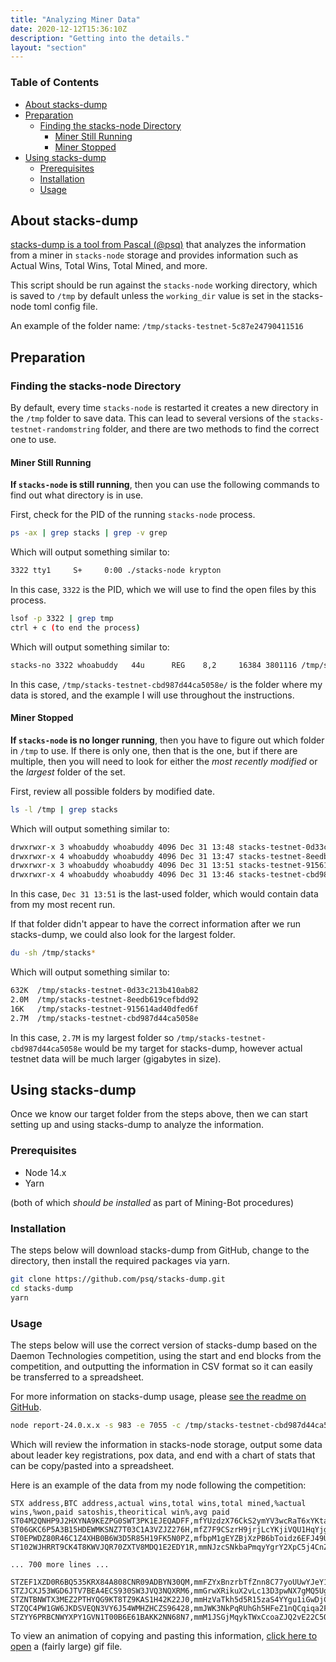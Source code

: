 ```yaml
---
title: "Analyzing Miner Data"
date: 2020-12-12T15:36:10Z
description: "Getting into the details."
layout: "section"
---
```


### Table of Contents

- [About stacks-dump](#about-stacks-dump)
- [Preparation](#preparation)
  - [Finding the stacks-node Directory](#finding-the-stacks-node-directory)
    - [Miner Still Running](#miner-still-running)
    - [Miner Stopped](#miner-stopped)
- [Using stacks-dump](#using-stacks-dump)
  - [Prerequisites](#prerequisites)
  - [Installation](#installation)
  - [Usage](#usage)

## About stacks-dump

[stacks-dump is a tool from Pascal (@psq)](https://github.com/psq/stacks-dump) that analyzes the information from a miner in `stacks-node` storage and provides information such as Actual Wins, Total Wins, Total Mined, and more.

This script should be run against the `stacks-node` working directory, which is saved to `/tmp` by default unless the `working_dir` value is set in the stacks-node toml config file.

An example of the folder name: `/tmp/stacks-testnet-5c87e24790411516`

## Preparation

### Finding the stacks-node Directory

By default, every time `stacks-node` is restarted it creates a new directory in the `/tmp` folder to save data. This can lead to several versions of the `stacks-testnet-randomstring` folder, and there are two methods to find the correct one to use.

#### Miner Still Running

**If `stacks-node` is still running**, then you can use the following commands to find out what directory is in use.

First, check for the PID of the running `stacks-node` process.

```bash
ps -ax | grep stacks | grep -v grep
```

Which will output something similar to:

```bash
3322 tty1     S+     0:00 ./stacks-node krypton
```

In this case, `3322` is the PID, which we will use to find the open files by this process.

```bash
lsof -p 3322 | grep tmp
ctrl + c (to end the process)
```

Which will output something similar to:

```bash
stacks-no 3322 whoabuddy   44u      REG    8,2     16384 3801116 /tmp/stacks-testnet-cbd987d44ca5058e/burnchain/db/bitcoin/regtest/burnchain.db
```

In this case, `/tmp/stacks-testnet-cbd987d44ca5058e/` is the folder where my data is stored, and the example I will use throughout the instructions.

#### Miner Stopped

**If `stacks-node` is no longer running**, then you have to figure out which folder in `/tmp` to use. If there is only one, then that is the one, but if there are multiple, then you will need to look for either the *most recently modified* or the *largest* folder of the set.

First, review all possible folders by modified date.

```bash
ls -l /tmp | grep stacks
```

Which will output something similar to:

```bash
drwxrwxr-x 3 whoabuddy whoabuddy 4096 Dec 31 13:48 stacks-testnet-0d33c213b410ab82
drwxrwxr-x 4 whoabuddy whoabuddy 4096 Dec 31 13:47 stacks-testnet-8eedb619cefbdd92
drwxrwxr-x 3 whoabuddy whoabuddy 4096 Dec 31 13:51 stacks-testnet-915614ad40dfed6f
drwxrwxr-x 4 whoabuddy whoabuddy 4096 Dec 31 13:46 stacks-testnet-cbd987d44ca5058e
```

In this case, `Dec 31 13:51` is the last-used folder, which would contain data from my most recent run.

If that folder didn't appear to have the correct information after we run stacks-dump, we could also look for the largest folder.

```bash
du -sh /tmp/stacks*
```

Which will output something similar to:

```bash
632K  /tmp/stacks-testnet-0d33c213b410ab82
2.0M  /tmp/stacks-testnet-8eedb619cefbdd92
16K   /tmp/stacks-testnet-915614ad40dfed6f
2.7M  /tmp/stacks-testnet-cbd987d44ca5058e
```

In this case, `2.7M` is my largest folder so `/tmp/stacks-testnet-cbd987d44ca5058e` would be my target for stacks-dump, however actual testnet data will be much larger (gigabytes in size).

## Using stacks-dump

Once we know our target folder from the steps above, then we can start setting up and using stacks-dump to analyze the information.

### Prerequisites

- Node 14.x
- Yarn

(both of which *should be installed* as part of Mining-Bot procedures)

### Installation

The steps below will download stacks-dump from GitHub, change to the directory, then install the required packages via yarn.

```bash
git clone https://github.com/psq/stacks-dump.git
cd stacks-dump
yarn
```

### Usage

The steps below will use the correct version of stacks-dump based on the Daemon Technologies competition, using the start and end blocks from the competition, and outputting the information in CSV format so it can easily be transferred to a spreadsheet.

For more information on stacks-dump usage, please [see the readme on GitHub](https://github.com/psq/stacks-dump).

```bash
node report-24.0.x.x -s 983 -e 7055 -c /tmp/stacks-testnet-cbd987d44ca5058e
```

Which will review the information in stacks-node storage, output some data about leader key registrations, pox data, and end with a chart of stats that can be copy/pasted into a spreadsheet.

Here is an example of the data from my node following the competition:

```none
STX address,BTC address,actual wins,total wins,total mined,%actual wins,%won,paid satoshis,theoritical win%,avg paid
ST04M2QNHP9J2HXYNA9KEZPG0SWT3PK1EJEQADFF,mfYUzdzX76CkS2ymYV3wcRaT6xYKtawf8h,0,0,3,0.00%,0.00%,809400,16.88%,269800
ST06GKC6P5A3B15HDEWMKSNZ7T03C1A3VZJZ276H,mfZ7F9CSzrH9jrjLcYKjiVQU1HqYjg6vgw,0,4,201,0.00%,1.99%,5025000,0.65%,25000
ST0EPWDZ80R46C1Z4XHB0B6W3D5R85H19FK5N0PZ,mfbpM1gEYZBjXzPB6bToidz6EFJ49Uj8Na,2,3,401,0.15%,0.75%,8020000,0.26%,20000
ST102WJHRRT9CK4T8KWVJQR70ZXTV8MDQ1E2EDY1R,mmNJzcSNkbaPmqyYgrY2XpC5j4CnZCgCxF,0,3,200,0.00%,1.50%,4000000,0.46%,20000

... 700 more lines ...

STZEF1XZD0R6BQ535KRX84A808CNR09ADBYN30QM,mmFZYxBnzrbTfZnn8C77yoUUwYJeY1q6Dw,1,11,475,0.08%,2.32%,321199450,4.38%,676209.3684210526
STZJCXJ53WGD6JTV7BEA4ECS930SW3JVQ3NQXRM6,mmGrwXRikuX2vLc13D3pwNX7gMQ5UgdNod,0,2,122,0.00%,1.64%,2440000,0.37%,20000
STZNTBNWTX3MEZ2PTHYQG9KT8TZ9KAS1H42K22J0,mmHzVaTkh5d5R15zaS4YYgu1iGwDjCJipR,0,0,161,0.00%,0.00%,4830000,0.52%,30000
STZQC4PW1GW6JKDSVEQN3VY6J54WMHZHCZS96428,mmJWK3NkPqRUhGh5HFeZ1nQCqiqa2FrZSY,4,12,1129,0.30%,1.06%,22580000,0.28%,20000
STZYY6PRBCNWYXPY1GVN1T00B6E61BAKK2NN68N7,mmM1JSGjMqykTWxCcoaZJQ2vE22C5QfUSN,1,17,452,0.08%,3.76%,9040000,0.23%,20000
```

To view an animation of copying and pasting this information, [click here to open](/img/stacks-dump.gif) a (fairly large) gif file.
